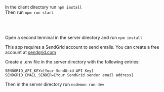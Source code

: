 In the client directory run `npm install`
<br/>Then run `npm run start`

<br/><br/><br/>
Open a second terminal in the server directory and run `npm install`

This app requires a SendGrid account to send emails. You can create a free account at [sendgrid.com](https://sendgrid.com/)

Create a .env file in the server directory with the following entries:
```
SENDGRID_API_KEY=[Your SendGrid API Key]
SENDGRID_EMAIL_SENDER=[Your SendGrid sender email address]
```

 Then in the server directory run `nodemon run dev`